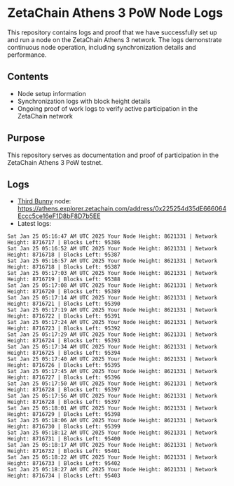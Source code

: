 # ZetaChain Athens 3 PoW Node Logs
This repository contains logs and proof that we have successfully set up and run a node on the ZetaChain Athens 3 network. The logs demonstrate continuous node operation, including synchronization details and performance.

## Contents
- Node setup information
- Synchronization logs with block height details
- Ongoing proof of work logs to verify active participation in the ZetaChain network

## Purpose
This repository serves as documentation and proof of participation in the ZetaChain Athens 3 PoW testnet.

## Logs

- [Third Bunny](https://thirdbunny.xyz/) node: https://athens.explorer.zetachain.com/address/0x225254d35dE666064Eccc5ce16eF1D8bF8D7b5EE
- Latest logs:
```
Sat Jan 25 05:16:47 AM UTC 2025 Your Node Height: 8621331 | Network Height: 8716717 | Blocks Left: 95386
Sat Jan 25 05:16:52 AM UTC 2025 Your Node Height: 8621331 | Network Height: 8716718 | Blocks Left: 95387
Sat Jan 25 05:16:57 AM UTC 2025 Your Node Height: 8621331 | Network Height: 8716718 | Blocks Left: 95387
Sat Jan 25 05:17:03 AM UTC 2025 Your Node Height: 8621331 | Network Height: 8716719 | Blocks Left: 95388
Sat Jan 25 05:17:08 AM UTC 2025 Your Node Height: 8621331 | Network Height: 8716720 | Blocks Left: 95389
Sat Jan 25 05:17:14 AM UTC 2025 Your Node Height: 8621331 | Network Height: 8716721 | Blocks Left: 95390
Sat Jan 25 05:17:19 AM UTC 2025 Your Node Height: 8621331 | Network Height: 8716722 | Blocks Left: 95391
Sat Jan 25 05:17:24 AM UTC 2025 Your Node Height: 8621331 | Network Height: 8716723 | Blocks Left: 95392
Sat Jan 25 05:17:29 AM UTC 2025 Your Node Height: 8621331 | Network Height: 8716724 | Blocks Left: 95393
Sat Jan 25 05:17:34 AM UTC 2025 Your Node Height: 8621331 | Network Height: 8716725 | Blocks Left: 95394
Sat Jan 25 05:17:40 AM UTC 2025 Your Node Height: 8621331 | Network Height: 8716726 | Blocks Left: 95395
Sat Jan 25 05:17:45 AM UTC 2025 Your Node Height: 8621331 | Network Height: 8716727 | Blocks Left: 95396
Sat Jan 25 05:17:50 AM UTC 2025 Your Node Height: 8621331 | Network Height: 8716728 | Blocks Left: 95397
Sat Jan 25 05:17:56 AM UTC 2025 Your Node Height: 8621331 | Network Height: 8716728 | Blocks Left: 95397
Sat Jan 25 05:18:01 AM UTC 2025 Your Node Height: 8621331 | Network Height: 8716729 | Blocks Left: 95398
Sat Jan 25 05:18:06 AM UTC 2025 Your Node Height: 8621331 | Network Height: 8716730 | Blocks Left: 95399
Sat Jan 25 05:18:12 AM UTC 2025 Your Node Height: 8621331 | Network Height: 8716731 | Blocks Left: 95400
Sat Jan 25 05:18:17 AM UTC 2025 Your Node Height: 8621331 | Network Height: 8716732 | Blocks Left: 95401
Sat Jan 25 05:18:22 AM UTC 2025 Your Node Height: 8621331 | Network Height: 8716733 | Blocks Left: 95402
Sat Jan 25 05:18:27 AM UTC 2025 Your Node Height: 8621331 | Network Height: 8716734 | Blocks Left: 95403
```
